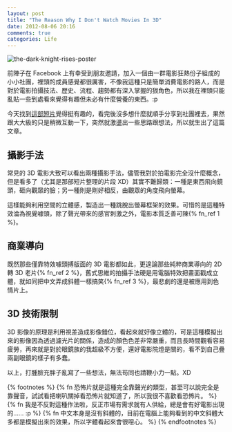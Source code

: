```yaml
---
layout: post
title: "The Reason Why I Don't Watch Movies In 3D"
date: 2012-08-06 20:16
comments: true
categories: Life
---
```

![the-dark-knight-rises-poster](https://lh4.googleusercontent.com/-M9hM6P1p774/UB-9OHagCMI/AAAAAAAAEJA/b9OmjTsXMfc/s700/IMAG0017.jpg)

前陣子在 Facebook 上有幸受到朋友邀請，加入一個由一群電影狂熱份子組成的小小社團，裡頭的成員感覺都很厲害，不像我這種只是簡單消費電影的路人，而是對於電影拍攝技法、歷史、流程、趨勢都有深入掌握的狠角色，所以我在裡頭只能亂貼一些到處看來覺得有趣但未必有什麼營養的東西。:p

今天找到[這部短片][every-3d-movie-is-the-same]覺得挺有趣的，看完後沒多想什麼就順手分享到社團裡去，果然跟大大級的只是稍微互動一下，突然就激盪出一些思路跟想法，所以就生出了這篇文章。

## 攝影手法

常見的 3D 電影大致可以看出兩種攝影手法，儘管我對於拍電影完全沒什麼概念，但是看多了（尤其是那部短片整理的片段 XD）其實不難歸類：一種是東西飛向鏡頭，砸向觀眾的臉；另一種則是剛好相反，由觀眾的角度飛向螢幕。

這樣能夠利用空間的立體感，製造出一種跳脫出螢幕框架的效果。可惜的是這種特效淪為視覺噱頭，除了聲光帶來的感官刺激之外，電影本質乏善可陳{% fn_ref 1 %}。

## 商業導向

既然那些僅靠特效噱頭搏版面的 3D 電影都如此，更遑論那些純粹商業導向的 2D 轉 3D 老片{% fn_ref 2 %}，舊式思維的拍攝手法硬是用電腦特效把畫面戳成立體，就如同把中文弄成斜體一樣搞笑{% fn_ref 3 %}，最悲劇的還是被應用到色情片上。

## 3D 技術限制

3D 影像的原理是利用視差造成影像錯位，看起來就好像立體的，可是這種模擬出來的影像因為透過濾光片的關係，造成的顏色色差非常嚴重，而且長時間觀看容易疲勞，再來就是對於眼鏡族的我超級不方便，還好電影院燈是關的，看不到自己疊兩副眼鏡的樣子有多蠢。

以上，打腫臉充胖子亂寫了一些想法，無法苟同也請鞭小力一點。XD

{% footnotes %}
{% fn 恐怖片就是這種完全靠聲光的類型，甚至可以說完全是靠聲音，試試看把喇叭關掉看恐怖片就知道了，所以我很不喜歡看恐怖片。 %}
{% fn 我是不反對這種作法啦，反正市場有需求就有人供給，總是會有好電影出現的…… :p %}
{% fn 中文本身是沒有斜體的，目前在電腦上能夠看到的中文斜體大多都是模擬出來的效果，所以字體看起來會很噁心。 %}
{% endfootnotes %}

[every-3d-movie-is-the-same]: http://www.funnyordie.com/videos/fd747e8af8/every-3d-movie-is-the-same